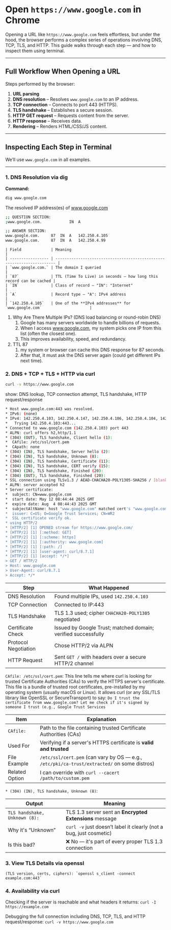 # Open `https://www.google.com` in Chrome

Opening a URL like `https://www.google.com` feels effortless, but under the hood, the browser performs a complex series of operations involving DNS, TCP, TLS, and HTTP. This guide walks through each step — and how to inspect them using terminal.

---

## Full Workflow When Opening a URL

Steps performed by the browser:

1. **URL parsing**
2. **DNS resolution** – Resolves `www.google.com` to an IP address.
3. **TCP connection** – Connects to port 443 (HTTPS).
4. **TLS handshake** – Establishes a secure session.
5. **HTTP GET request** – Requests content from the server.
6. **HTTP response** – Receives data.
7. **Rendering** – Renders HTML/CSS/JS content.

---

## Inspecting Each Step in Terminal

We’ll use `www.google.com` in all examples.

---

### 1. DNS Resolution via dig

**Command:**
```bash
dig www.google.com
```
The resolved IP address(es) of www.google.com
```bash
;; QUESTION SECTION:
;www.google.com.			IN	A

;; ANSWER SECTION:
www.google.com.		87	IN	A	142.250.4.105
www.google.com.		87	IN	A	142.250.4.99
```

```
| Field             | Meaning                                                                |
| ----------------- | ---------------------------------------------------------------------- |
| `www.google.com.` | The domain I queried                                                 |
| `87`              | TTL (Time To Live) in seconds — how long this record can be cached |
| `IN`              | Class of record — "IN": "Internet"                           |
| `A`               | Record type — "A": IPv4 address                                   |
| `142.250.4.105`   | One of the **IPv4 addresses** for `www.google.com`                     |

```

1. Why Are There Multiple IPs? (DNS load balancing or round-robin DNS)
    1. Google has many servers worldwide to handle billions of requests.
    1. When I access www.google.com, my system picks one IP from this list (often the closest one).
    1. This improves availability, speed, and redundancy.
1. TTL 87
    1. my system or browser can cache this DNS response for 87 seconds.
    2. After that, it must ask the DNS server again (could get different IPs next time).

### 2. DNS + TCP + TLS + HTTP via curl
```bash
curl -v https://www.google.com
```
show: DNS lookup, TCP connection attempt, TLS handshake, HTTP request/response

```bash
* Host www.google.com:443 was resolved.
* IPv6: (none)
* IPv4: 142.250.4.103, 142.250.4.147, 142.250.4.106, 142.250.4.104, 142.250.4.99, 142.250.4.105
*   Trying 142.250.4.103:443...
* Connected to www.google.com (142.250.4.103) port 443
* ALPN: curl offers h2,http/1.1
* (304) (OUT), TLS handshake, Client hello (1):
*  CAfile: /etc/ssl/cert.pem
*  CApath: none
* (304) (IN), TLS handshake, Server hello (2):
* (304) (IN), TLS handshake, Unknown (8):
* (304) (IN), TLS handshake, Certificate (11):
* (304) (IN), TLS handshake, CERT verify (15):
* (304) (IN), TLS handshake, Finished (20):
* (304) (OUT), TLS handshake, Finished (20):
* SSL connection using TLSv1.3 / AEAD-CHACHA20-POLY1305-SHA256 / [blank] / UNDEF
* ALPN: server accepted h2
* Server certificate:
*  subject: CN=www.google.com
*  start date: May 12 08:44:44 2025 GMT
*  expire date: Aug  4 08:44:43 2025 GMT
*  subjectAltName: host "www.google.com" matched cert's "www.google.com"
*  issuer: C=US; O=Google Trust Services; CN=WR2
*  SSL certificate verify ok.
* using HTTP/2
* [HTTP/2] [1] OPENED stream for https://www.google.com/
* [HTTP/2] [1] [:method: GET]
* [HTTP/2] [1] [:scheme: https]
* [HTTP/2] [1] [:authority: www.google.com]
* [HTTP/2] [1] [:path: /]
* [HTTP/2] [1] [user-agent: curl/8.7.1]
* [HTTP/2] [1] [accept: */*]
> GET / HTTP/2
> Host: www.google.com
> User-Agent: curl/8.7.1
> Accept: */*

```

| Step                 | What Happened                                                 |
| -------------------- | ------------------------------------------------------------- |
| DNS Resolution       | Found multiple IPs, used `142.250.4.103`                      |
| TCP Connection       | Connected to IP:443                                           |
| TLS Handshake        | TLS 1.3 used; cipher `CHACHA20-POLY1305` negotiated           |
| Certificate Check    | Issued by Google Trust; matched domain; verified successfully |
| Protocol Negotiation | Chose HTTP/2 via ALPN                                         |
| HTTP Request         | Sent `GET /` with headers over a secure HTTP/2 channel        |

`CAfile: /etc/ssl/cert.pem`:
    This line tells me where curl is looking for trusted Certificate Authorities (CAs) to verify the HTTPS server's certificate. This file is a bundle of trusted root certificates, pre-installed by my operating system (usually   macOS or Linux). It allows curl (or any SSL/TLS library like OpenSSL or SecureTransport) to say: `Do I trust the  certificate from www.google.com? Let me check if it's signed by someone I trust (e.g., Google Trust Services`

| Item           | Explanation                                                                                 |
| -------------- | ------------------------------------------------------------------------------------------- |
| `CAfile:`      | Path to the file containing trusted Certificate Authorities (CAs)                           |
| Used For       | Verifying if a server's HTTPS certificate is **valid and trusted**                          |
| File Example   | `/etc/ssl/cert.pem` (can vary by OS — e.g., `/etc/pki/ca-trust/extracted/` on some distros) |
| Related Option | I can override with `curl --cacert /path/to/custom.pem`                                   |

`* (304) (IN), TLS handshake, Unknown (8)`: 

| Output                        | Meaning                                                            |
| ----------------------------- | ------------------------------------------------------------------ |
| `TLS handshake, Unknown (8):` | TLS 1.3 server sent an **Encrypted Extensions** message            |
| Why it's “Unknown”            | `curl -v` just doesn’t label it clearly (not a bug, just cosmetic) |
| Is this bad?                  | ❌ No — it's part of every proper TLS 1.3 connection                |


### 3. View TLS Details via openssl
    (TLS version, certs, ciphers): `openssl s_client -connect example.com:443`



### 4. Availability via curl
Checking if the server is reachable and what headers it returns: `curl -I https://example.com`

Debugging the full connection including DNS, TCP, TLS, and HTTP request/response: `curl -v https://www.google.com`